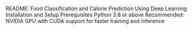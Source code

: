 README: Food Classification and Calorie Prediction Using Deep Learning
Installation and Setup
Prerequisites
Python 3.8 or above
Recommended: NVIDIA GPU with CUDA support for faster training and inference
